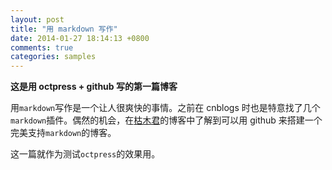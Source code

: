 ```yaml
---
layout: post
title: "用 markdown 写作"
date: 2014-01-27 18:14:13 +0800
comments: true
categories: samples
---
```


<!--more-->
**这是用 octpress + github 写的第一篇博客**

用`markdown`写作是一个让人很爽快的事情。之前在 cnblogs 时也是特意找了几个
`markdown`插件。偶然的机会，在[枯木君](http://kumu-linux.github.io)的博客中了解到可以用
github 来搭建一个完美支持`markdown`的博客。     

这一篇就作为测试`octpress`的效果用。
